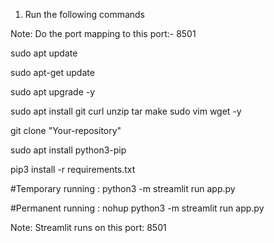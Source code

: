 1. Run the following commands
   
Note: Do the port mapping to this port:- 8501

sudo apt update

sudo apt-get update

sudo apt upgrade -y

sudo apt install git curl unzip tar make sudo vim wget -y

git clone "Your-repository"

sudo apt install python3-pip

pip3 install -r requirements.txt

#Temporary running : python3 -m streamlit run app.py

#Permanent running : nohup python3 -m streamlit run app.py

Note: Streamlit runs on this port: 8501
